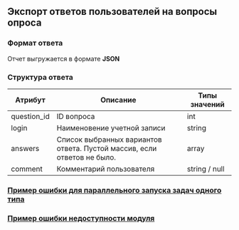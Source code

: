 ## Экспорт ответов пользователей на вопросы опроса
### Формат ответа
Отчет выгружается в формате **JSON**
### Структура ответа
| Атрибут     | Описание                                                                | Типы значений |
|-------------|-------------------------------------------------------------------------|---------------|
| question_id | ID вопроса                                                              | int           |
| login       | Наименовение учетной записи                                             | string        |
| answers     | Список выбранных вариантов ответа. Пустой массив, если ответов не было. | array         |
| comment     | Комментарий пользователя                                                | string / null |
### [Пример ошибки для параллельного запуска задач одного типа](https://github.com/ekvio-dev/integration-api-response-examples/blob/master/examples/v2/uniq_task_error.json)
### [Пример ошибки недоступности модуля](https://github.com/ekvio-dev/integration-api-response-examples/blob/master/examples/v2/module_unavalible_error.json)